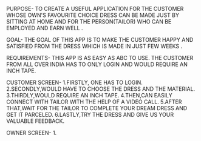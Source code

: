PURPOSE-
TO CREATE A USEFUL APPLICATION FOR THE CUSTOMER WHOSE OWN'S FAVOURITE CHOICE DRESS CAN BE MADE JUST BY SITTING AT HOME AND  FOR THE PERSON(TAILOR) WHO CAN BE EMPLOYED AND EARN WELL .

GOAL-
THE GOAL OF THIS APP IS TO MAKE THE CUSTOMER HAPPY AND SATISFIED FROM THE DRESS WHICH IS MADE IN JUST FEW WEEKS .

REQUIREMENTS-
THIS APP IS AS EASY AS ABC TO USE. THE CUSTOMER FROM ALL OVER INDIA HAS TO ONLY LOGIN AND WOULD REQUIRE AN INCH TAPE.

CUSTOMER SCREEN-
1.FIRSTLY, ONE HAS TO LOGIN.
2.SECONDLY,WOULD HAVE TO CHOOSE THE DRESS AND THE MATERIAL.
3.THIRDLY,WOULD REQUIRE AN INCH TAPE.
4.THEN,CAN EASILY CONNECT WITH TAILOR WITH THE HELP OF A VIDEO CALL.
5.AFTER THAT,WAIT FOR THE TAILOR TO COMPLETE YOUR DREAM DRESS AND GET IT PARCELED.
6.LASTLY,TRY THE DRESS AND GIVE US YOUR VALUABLE FEEDBACK. 

OWNER SCREEN-
1.